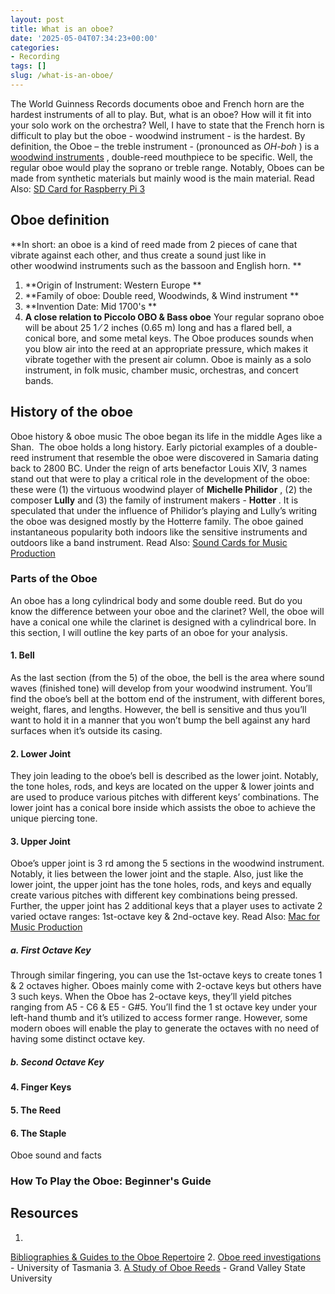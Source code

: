 ```yaml
---
layout: post
title: What is an oboe?
date: '2025-05-04T07:34:23+00:00'
categories:
- Recording
tags: []
slug: /what-is-an-oboe/
---
```


The World Guinness Records documents oboe and French horn are the hardest instruments of all to play. But, what is an oboe? How will it fit into your solo work on the orchestra?
Well, I have to state that the French horn is difficult to play but the oboe - woodwind instrument - is the hardest. By definition, the Oboe – the treble instrument - (pronounced as
*OH-boh*
) is a
[woodwind instruments](https://en.wikipedia.org/wiki/Woodwind_instrument)
, double-reed mouthpiece to be specific.
Well, the regular oboe would play the soprano or treble range. Notably, Oboes can be made from synthetic materials but mainly wood is the main material. Read Also:
[SD Card for Raspberry Pi 3](https://pestpolicy.com/best-sd-card-for-raspberry-pi-3/)
## Oboe definition
**In short: an oboe is a kind of reed made from 2 pieces of cane that vibrate against each other, and thus create a sound just like in other woodwind instruments such as the bassoon and English horn. **
1. **Origin of Instrument: Western Europe **
2. **Family of oboe: Double reed, Woodwinds, & Wind instrument **
3. **Invention Date: Mid 1700's **
4. **A close relation to Piccolo OBO & Bass oboe**
Your regular soprano oboe will be about 25
1
⁄
2
inches (0.65 m) long and has a flared bell, a conical bore, and some metal keys.
The Oboe produces sounds when you blow air into the reed at an appropriate pressure, which makes it vibrate together with the present air column.
Oboe is mainly as a solo instrument, in folk music, chamber music, orchestras, and concert bands.
## History of the oboe
Oboe history & oboe music
The oboe began its life in the middle Ages like a Shan.  The oboe holds a long history. Early pictorial examples of a double-reed instrument that resemble the oboe were discovered in Samaria dating back to 2800 BC.
Under the reign of arts benefactor Louis XIV, 3 names stand out that were to play a critical role in the development of the oboe: these were (1) the virtuous woodwind player of
**Michelle Philidor**
, (2) the composer
**Lully**
and (3) the family of instrument makers -
**Hotter**
.
It is speculated that under the influence of Philidor’s playing and Lully’s writing the oboe was designed mostly by the Hotterre family.
The oboe gained instantaneous popularity both indoors like the sensitive instruments and outdoors like a band instrument.
Read Also:
[Sound Cards for Music Production](https://pestpolicy.com/best-sound-cards-for-music-production/)
### Parts of the Oboe
An oboe has a long cylindrical body and some double reed. But do you know the difference between your oboe and the clarinet?
Well, the oboe will have a conical one while the clarinet is designed with a cylindrical bore. In this section, I will outline the key parts of an oboe for your analysis.
#### 1. Bell
As the last section (from the 5) of the oboe, the bell is the area where sound waves (finished tone) will develop from your woodwind instrument.
You’ll find the oboe’s bell at the bottom end of the instrument, with different bores, weight, flares, and lengths.
However, the bell is sensitive and thus you’ll want to hold it in a manner that you won’t bump the bell against any hard surfaces when it’s outside its casing.
#### 2. Lower Joint
They join leading to the oboe’s bell is described as the lower joint.
Notably, the tone holes, rods, and keys are located on the upper & lower joints and are used to produce various pitches with different keys’ combinations.
The lower joint has a conical bore inside which assists the oboe to achieve the unique piercing tone.
#### 3. Upper Joint
Oboe’s upper joint is 3
rd
among the 5 sections in the woodwind instrument. Notably, it lies between the lower joint and the staple.
Also, just like the lower joint, the upper joint has the tone holes, rods, and keys and equally create various pitches with different key combinations being pressed.
Further, the upper joint has 2 additional keys that a player uses to activate 2 varied octave ranges: 1st-octave key & 2nd-octave key.
Read Also:
[Mac for Music Production](https://pestpolicy.com/best-mac-for-music-production/)
##### a. First Octave Key
Through similar fingering, you can use the 1st-octave keys to create tones 1 & 2 octaves higher. Oboes mainly come with 2-octave keys but others have 3 such keys. When the Oboe has 2-octave keys, they’ll yield pitches ranging from A5 - C6 & E5 - G#5.
You’ll find the 1
st
octave key under your left-hand thumb and it’s utilized to access former range. However, some modern oboes will enable the play to generate the octaves with no need of having some distinct octave key.
##### b. Second Octave Key
#### 4. Finger Keys
#### 5. The Reed
#### 6. The Staple
Oboe sound and facts
### How To Play the Oboe: Beginner's Guide
## Resources
1.
[Bibliographies & Guides to the Oboe Repertoire](https://researchguides.uoregon.edu/oboe/bibliographies)
2.
[Oboe reed investigations](https://eprints.utas.edu.au/12400/)
- University of Tasmania
3.
[A Study of Oboe Reeds](https://scholarworks.gvsu.edu/cgi/viewcontent.cgi?article=1119&context=sss)
- Grand Valley State University
